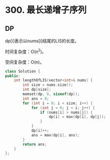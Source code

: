# 300. 最长递增子序列

## DP

dp[i]表示以nums[i]结尾的LIS的长度。

时间复杂度：O(n<sup>2</sup>)。

空间复杂度：O(n)。

```cpp
class Solution {
public:
    int lengthOfLIS(vector<int>& nums) {
        int size = nums.size();
        int dp[size];
        memset(dp, 0, sizeof(dp));
        int ans = 0;
        for (int i = 0; i < size; i++) {
            for (int j = 0; j < i; j++) {
                if (nums[i] > nums[j]) {
                    dp[i] = max(dp[i], dp[j]);
                }
            }
            dp[i]++;
            ans = max(dp[i], ans);
        }
        return ans;
    }
};
```